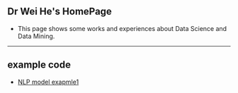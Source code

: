 ## Dr Wei He's HomePage
* This page shows some works and experiences about Data Science and Data Mining.

***

## example code
* [NLP model exapmle1](lstm_example.md)


